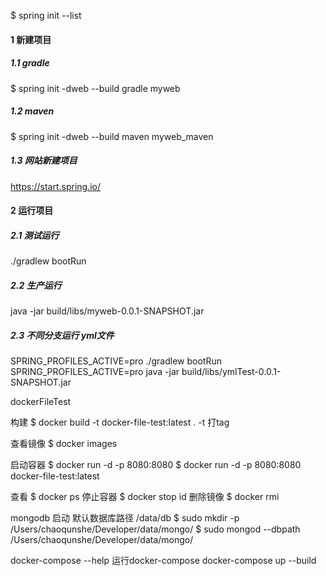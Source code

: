 $ spring init --list

#### 1 新建项目
##### 1.1 gradle
$ spring init -dweb --build gradle myweb
##### 1.2 maven
$ spring init -dweb --build maven myweb_maven
##### 1.3 网站新建项目
https://start.spring.io/

#### 2 运行项目
##### 2.1 测试运行
./gradlew bootRun
##### 2.2 生产运行
java -jar build/libs/myweb-0.0.1-SNAPSHOT.jar
##### 2.3 不同分支运行 yml文件
SPRING_PROFILES_ACTIVE=pro ./gradlew bootRun
SPRING_PROFILES_ACTIVE=pro java -jar build/libs/ymlTest-0.0.1-SNAPSHOT.jar


dockerFileTest

构建
$ docker build -t docker-file-test:latest .
-t 打tag

查看镜像
$ docker images

启动容器
$ docker run -d -p 8080:8080
$ docker run -d -p 8080:8080 docker-file-test:latest

查看
$ docker ps
停止容器
$ docker stop id
删除镜像
$ docker rmi

mongodb 启动 默认数据库路径 /data/db
$ sudo mkdir -p /Users/chaoqunshe/Developer/data/mongo/
$ sudo mongod --dbpath /Users/chaoqunshe/Developer/data/mongo/


docker-compose --help
运行docker-compose
docker-compose up --build
